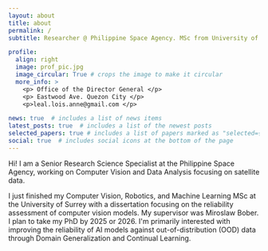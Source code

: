 ```yaml
---
layout: about
title: about
permalink: /
subtitle: Researcher @ Philippine Space Agency. MSc from University of Surrey (CVSSP), UK.

profile:
  align: right
  image: prof_pic.jpg
  image_circular: True # crops the image to make it circular
  more_info: >
    <p> Office of the Director General </p>
    <p> Eastwood Ave. Quezon City </p>
    <p>leal.lois.anne@gmail.com </p>

news: true  # includes a list of news items
latest_posts: true  # includes a list of the newest posts
selected_papers: true # includes a list of papers marked as "selected={true}"
social: true  # includes social icons at the bottom of the page
---
```


Hi! I am a Senior Research Science Specialist at the Philippine Space Agency, working on Computer Vision and Data Analysis focusing on satellite data.

I just finished my Computer Vision, Robotics, and Machine Learning MSc at the University of Surrey with a dissertation focusing on the reliability assessment of computer vision models. My supervisor was Miroslaw Bober. I plan to take my PhD by 2025 or 2026. I'm primarily interested with improving the reliability of AI models against out-of-distribution (OOD) data through Domain Generalization and Continual Learning.